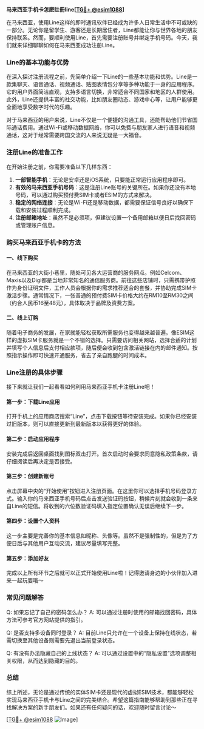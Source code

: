 **马来西亚手机卡怎麽註冊line[[TG💪+ @esim1088](https://t.me/s/esim1088)]**

在马来西亚，使用Line这样的即时通讯软件已经成为许多人日常生活中不可或缺的一部分。无论你是留学生、游客还是长期居住者，Line都能让你与世界各地的朋友保持联系。然而，要顺利使用Line，首先需要注册账号并绑定手机号码。今天，我们就来详细聊聊如何在马来西亚成功注册Line。

### Line的基本功能与优势

在深入探讨注册流程之前，先简单介绍一下Line的一些基本功能和优势。Line是一款集聊天、语音通话、视频通话、贴图表情包分享等多种功能于一身的应用程序。它的用户界面简洁直观，支持多语言切换，非常适合不同国家和地区的人群使用。此外，Line还提供丰富的社交功能，比如朋友圈动态、游戏中心等，让用户能够更全面地享受数字时代的乐趣。

对于马来西亚的用户来说，Line不仅是一个便捷的沟通工具，还能帮助他们节省国际通话费用。通过Wi-Fi或移动数据网络，你可以免费与朋友家人进行语音和视频通话，这对于经常需要跨国交流的人来说无疑是一大福音。

### 注册Line的准备工作

在开始注册之前，你需要准备以下几样东西：

1. **一部智能手机**：无论是安卓还是iOS系统，只要能正常运行应用程序即可。
2. **有效的马来西亚手机号码**：这是注册Line账号的关键所在。如果你还没有本地号码，可以通过购买预付费SIM卡或者ESIM的方式来解决。
3. **稳定的网络连接**：无论是Wi-Fi还是移动数据，都需要保证信号良好以确保下载和安装过程顺利完成。
4. **注册邮箱地址**：虽然不是必须项，但建议设置一个备用邮箱以便日后找回密码或管理账户信息。

### 购买马来西亚手机卡的方法

#### 一、线下购买

在马来西亚的大街小巷里，随处可见各大运营商的服务网点。例如Celcom、Maxis以及Digi都是当地非常知名的通信服务商。前往这些店铺时，只需携带护照作为身份证明文件，工作人员会根据你的需求推荐适合的套餐，并协助完成SIM卡激活步骤。通常情况下，一张普通的预付费SIM卡价格大约在RM10至RM30之间（约合人民币16至48元），具体取决于品牌及资费方案。

#### 二、线上订购

随着电子商务的发展，在家就能轻松获取所需服务也变得越来越普遍。像ESIM这样的虚拟SIM卡服务就是一个不错的选择。只需要访问相关网站，选择合适的计划并填写个人信息后支付相应款项，随后便会收到包含激活链接在内的邮件通知。按照指示操作即可快速开通服务，省去了亲自跑腿的时间成本。

### Line注册的具体步骤

接下来就让我们一起看看如何利用马来西亚手机卡注册Line吧！

#### 第一步：下载Line应用

打开手机上的应用商店搜索“Line”，点击下载按钮等待安装完成。如果你已经安装过旧版本，则可以直接更新到最新版本以获得更好的体验。

#### 第二步：启动应用程序

安装完成后返回桌面找到图标双击打开。首次启动时会要求同意隐私政策条款，请仔细阅读后再决定是否接受。

#### 第三步：创建新账号

点击屏幕中央的“开始使用”按钮进入注册页面。在这里你可以选择手机号码登录方式。输入你的马来西亚手机号码后点击发送验证码按钮，稍候片刻就会收到一条来自Line的短信。将收到的六位数验证码填入指定位置确认无误后继续下一步。

#### 第四步：设置个人资料

这一步主要是完善你的基本信息如昵称、头像等。虽然不是强制性的，但是为了方便日后与其他用户互动交流，建议尽量填写完整。

#### 第五步：添加好友

完成以上所有环节之后就可以正式开始使用Line啦！记得邀请身边的小伙伴加入进来一起玩耍哦～

### 常见问题解答

Q: 如果忘记了自己的密码怎么办？
A: 可以通过注册时使用的邮箱找回密码，具体方法可参考官方网站提供的指引。

Q: 是否支持多设备同时登录？
A: 目前Line只允许在一个设备上保持在线状态，若需切换至其他设备则需要先退出当前登录状态。

Q: 有没有办法隐藏自己的上线状态？
A: 可以通过设置中的“隐私设置”选项调整相关权限，从而达到隐藏的目的。

### 总结

综上所述，无论是通过传统的实体SIM卡还是现代的虚拟ESIM技术，都能够轻松实现马来西亚手机卡与Line之间的完美结合。希望这篇指南能够帮助到那些正在寻找解决方案的新手朋友们。如果还有任何疑问的话，欢迎随时留言讨论～ 

[[TG💪+ @esim1088](https://t.me/s/esim1088) ![Image](https://i.postimg.cc/4NQfJmqS/Snipaste-2025-05-13-00-14-12.png)]